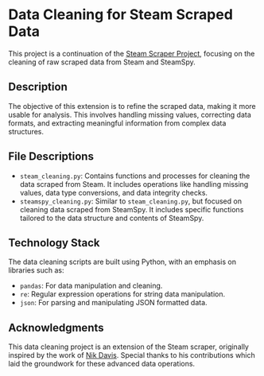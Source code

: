 # Data Cleaning for Steam Scraped Data

This project is a continuation of the [Steam Scraper Project](https://github.com/your-steam-scraper-repo-link), focusing on the cleaning of raw scraped data from Steam and SteamSpy.

## Description
The objective of this extension is to refine the scraped data, making it more usable for analysis. This involves handling missing values, correcting data formats, and extracting meaningful information from complex data structures.

## File Descriptions
- `steam_cleaning.py`: Contains functions and processes for cleaning the data scraped from Steam. It includes operations like handling missing values, data type conversions, and data integrity checks.
- `steamspy_cleaning.py`: Similar to `steam_cleaning.py`, but focused on cleaning data scraped from SteamSpy. It includes specific functions tailored to the data structure and contents of SteamSpy.

## Technology Stack
The data cleaning scripts are built using Python, with an emphasis on libraries such as:
- `pandas`: For data manipulation and cleaning.
- `re`: Regular expression operations for string data manipulation.
- `json`: For parsing and manipulating JSON formatted data.

## Acknowledgments
This data cleaning project is an extension of the Steam scraper, originally inspired by the work of [Nik Davis](https://nik-davis.github.io/). Special thanks to his contributions which laid the groundwork for these advanced data operations.
